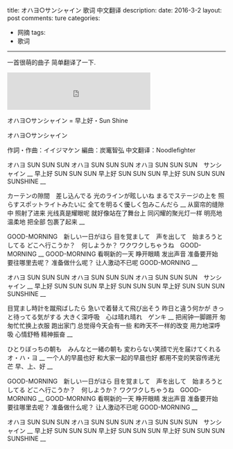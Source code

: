 title: オハヨ○サンシャイン 歌词 中文翻译
description: 
date: 2016-3-2
layout: post
comments: ture
categories:
- 网摘
tags: 
- 歌词 
---

一首很萌的曲子 简单翻译了一下.
<iframe frameborder="no" border="0" marginwidth="0" marginheight="0" width=330 height=86 src="http://music.163.com/outchain/player?type=2&id=35253304&auto=0&height=66"></iframe>

<!--more-->

オハヨ○サンシャイン = 早上好・Sun Shine


オハヨ○サンシャイン

作詞・作曲：イイジマケン
編曲：炭竃智弘
中文翻译：Noodlefighter

オハヨ SUN SUN SUN
オハヨ SUN SUN SUN
オハヨ SUN SUN SUN　サンシャイン
__
早上好 SUN SUN SUN
早上好 SUN SUN SUN
早上好 SUN SUN SUN SUNSHINE
__

カーテンの隙間　差し込んでる
光のラインが眩しいね
まるでステージの上を
照らすスポットライトみたいに
全てを明るく優しく包みこんだら
__
从窗帘的缝隙中 照射了进来
光线真是耀眼呢
就好像站在了舞台上
同闪耀的聚光灯一样
明亮地 温柔地 把全部 包裹了起来
__

GOOD-MORNING　新しい一日がほら
目を覚まして　声を出して　始まろうとしてる
どこへ行こうか？　何しようか？
ワクワクしちゃうね　GOOD-MORNING
__
GOOD-MORNING 看啊新的一天
睁开眼睛 发出声音 准备要开始
要往哪里去呢？ 准备做什么呢？
让人激动不已呢 GOOD-MORNING
__

オハヨ SUN SUN SUN
オハヨ SUN SUN SUN
オハヨ SUN SUN SUN　サンシャイン
__
早上好 SUN SUN SUN
早上好 SUN SUN SUN
早上好 SUN SUN SUN SUNSHINE
__

目覚まし時計を蹴飛ばしたら
急いで着替えて飛び出そう
昨日と違う何かが
きっと待ってる気がする
大きく深呼吸　心は晴れ晴れ　ゲンキ
__
把闹钟一脚踢开
匆匆忙忙换上衣服 跑出家门
总觉得今天会有一些
和昨天不一样的改变
用力地深呼吸 心情舒畅 精神振奋
__

ひとりぼっちの朝も　みんなと一緒の朝も
変わらない笑顔で光を届けてくれる
オ・ハ・ヨ
__
一个人的早晨也好 和大家一起的早晨也好
都用不变的笑容传递光芒
早、上、好
__

GOOD-MORNING　新しい一日がほら
目を覚まして　声を出して　始まろうとしてる
どこへ行こうか？　何しようか？
ワクワクしちゃうね　GOOD-MORNING
__
GOOD-MORNING 看啊新的一天
睁开眼睛 发出声音 准备要开始
要往哪里去呢？ 准备做什么呢？
让人激动不已呢 GOOD-MORNING
__

オハヨ SUN SUN SUN
オハヨ SUN SUN SUN
オハヨ SUN SUN SUN　サンシャイン
__
早上好 SUN SUN SUN
早上好 SUN SUN SUN
早上好 SUN SUN SUN SUNSHINE
__

